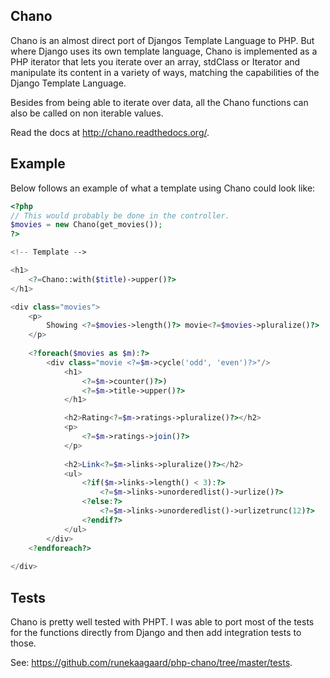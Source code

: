 ## Chano ##

Chano is an almost direct port of Djangos Template Language to PHP. But where
Django uses its own template language, Chano is implemented as a PHP iterator
that lets you iterate over an array, stdClass or Iterator and manipulate its
content in a variety of ways, matching the capabilities of the Django Template
Language.

Besides from being able to iterate over data, all the Chano functions can also
be called on non iterable values.

Read the docs at http://chano.readthedocs.org/.

## Example ##

Below follows an example of what a template using Chano could look like:

```php
<?php
// This would probably be done in the controller.
$movies = new Chano(get_movies());
?>

<!-- Template -->

<h1>
    <?=Chano::with($title)->upper()?>
</h1>

<div class="movies">
	<p>
		Showing <?=$movies->length()?> movie<?=$movies->pluralize()?>
	</p>
    
	<?foreach($movies as $m):?>
		<div class="movie <?=$m->cycle('odd', 'even')?>"/>
			<h1>
				<?=$m->counter()?>) 
				<?=$m->title->upper()?>
			</h1>

			<h2>Rating<?=$m->ratings->pluralize()?></h2>
			<p>
				<?=$m->ratings->join()?>
			</p>
			
			<h2>Link<?=$m->links->pluralize()?></h2>
			<ul>
				<?if($m->links->length() < 3):?>
					<?=$m->links->unorderedlist()->urlize()?>
				<?else:?>
					<?=$m->links->unorderedlist()->urlizetrunc(12)?>
				<?endif?>
			</ul>
		</div>
	<?endforeach?>
    
</div>
```

## Tests ##
Chano is pretty well tested with PHPT. I was able to port most of the tests for
the functions directly from Django and then add integration tests to those.

See: https://github.com/runekaagaard/php-chano/tree/master/tests.

